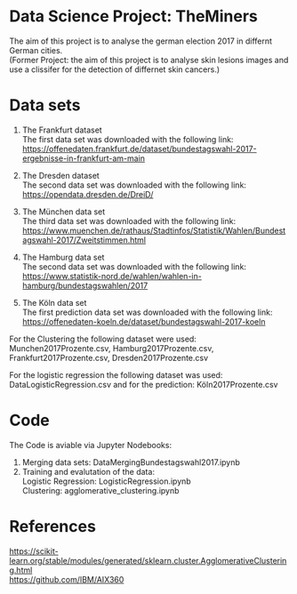 # Data Science Project: TheMiners
The aim of this project is to analyse the german election 2017 in differnt German cities. <br>
(Former Project: the aim of this project is to analyse skin lesions images and use a clissifer for the detection of differnet skin cancers.)

# Data sets
1. The Frankfurt dataset <br>
The first data set was downloaded with the following link: https://offenedaten.frankfurt.de/dataset/bundestagswahl-2017-ergebnisse-in-frankfurt-am-main

2. The Dresden dataset <br>
The second data set was downloaded with the following link: https://opendata.dresden.de/DreiD/

3. The München data set <br>
The third data set was downloaded with the following link: https://www.muenchen.de/rathaus/Stadtinfos/Statistik/Wahlen/Bundestagswahl-2017/Zweitstimmen.html

4. The Hamburg data set <br>
The second data set was downloaded with the following link: https://www.statistik-nord.de/wahlen/wahlen-in-hamburg/bundestagswahlen/2017

5. The Köln data set <br>
The first prediction data set was downloaded with the following link: https://offenedaten-koeln.de/dataset/bundestagswahl-2017-koeln


For the Clustering the following dataset were used: Munchen2017Prozente.csv, Hamburg2017Prozente.csv, Frankfurt2017Prozente.csv, Dresden2017Prozente.csv

For the logistic regression the following dataset was used: DataLogisticRegression.csv and for the prediction: Köln2017Prozente.csv <br>

# Code
The Code is aviable via Jupyter Nodebooks: <br>
1. Merging data sets: DataMergingBundestagswahl2017.ipynb
2. Training and evalutation of the data: <br>
    Logistic Regression: LogisticRegression.ipynb <br>
    Clustering: agglomerative_clustering.ipynb


# References
https://scikit-learn.org/stable/modules/generated/sklearn.cluster.AgglomerativeClustering.html <br>
https://github.com/IBM/AIX360 <br>
